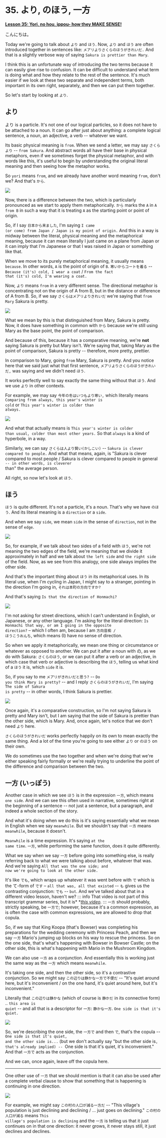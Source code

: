 # **35. より, のほう, 一方**

[**Lesson 35: Yori, no hou, ippou- how they MAKE SENSE!**](https://www.youtube.com/watch?v=ma1yZwt1XAc&list=PLg9uYxuZf8x_A-vcqqyOFZu06WlhnypWj&index=37&pp=iAQB)

こんにちは。

Today we're going to talk about <code>より</code> and <code>ほう</code>. Now, <code>より</code> and <code>ほう</code> are often introduced together in sentences like: <code>メアリよりさくらのほうがきれいだ.</code> And that is a slightly verbose way of saying <code>Sakura is prettier than Mary</code>.

I think this is an unfortunate way of introducing the two terms because it can easily give rise to confusion. It can be difficult to understand what term is doing what and how they relate to the rest of the sentence. It's much easier if we look at these two separate and independent terms, both important in its own right, separately, and then we can put them together.

So let's start by looking at <code>より</code>.

## より

より is a particle. It's not one of our logical particles, so it does not have to be attached to a noun. It can go after just about anything: a complete logical sentence, a noun, an adjective, a verb -- whatever we want.

Its basic physical meaning is <code>from</code>. When we send a letter, we may say <code>さくらより</code> -- <code>from Sakura</code>. And abstract words all have their base in physical metaphors, even if we sometimes forget the physical metaphor, and with words like this, it's useful to begin by understanding the original literal meaning and then seeing how the metaphor works.

So <code>yori</code> means <code>from</code>, and we already have another word meaning <code>from</code>, don't we? And that's <code>から</code>.

![](../media/image484.webp)

Now, there is a difference between the two, which is particularly pronounced as we start to apply them metaphorically. <code>から</code> marks the <code>A</code> in <code>A from B</code> in such a way that it is treating <code>A</code> as the starting point or point of origin.

So, if I say <code>日本から来ました</code>, I'm saying <code>I came (or come) from Japan / Japan is my point of origin.</code> And this in a way is midway between the literal, physical meaning and the metaphorical meaning, because it can mean literally I just came on a plane from Japan or it can imply that I'm Japanese or that I was raised in Japan or something like that.

When we move to its purely metaphorical meaning, it usually means <code>because</code>. In other words, <code>A</code> is the point of origin of <code>B</code>. <code>寒いからコートを着る</code> -- <code>Because (it's) cold, I wear a coat</code> / <code>From the fact that (it's) cold, I'm wearing a coat.</code>

Now, <code>より</code> means <code>from</code> in a very different sense. The directional metaphor is concentrating not on the origin of A from B, but in the distance or difference of A from B. So, if we say <code>さくらはメアリよりきれいだ</code> we're saying that <code>from Mary</code> Sakura is pretty.

![](../media/image447.webp)

What we mean by this is that distinguished from Mary, Sakura is pretty. Now, it does have something in common with <code>から</code> because we're still using Mary as the base point, the point of comparison.

And because of this, because it has a comparative meaning, we're **not** saying Sakura is pretty but Mary isn't. We're saying that, taking Mary as the point of comparison, Sakura is pretty -- therefore, more pretty, prettier.

In comparison to Mary, going <code>from</code> Mary, Sakura is pretty. And you notice here that we said just what that first sentence, <code>メアリよりさくらのほうがきれいだ,</code> was saying and we didn't need <code>ほう</code>.

It works perfectly well to say exactly the same thing without that <code>ほう</code>. And we use <code>より</code> in other contexts.

For example, we may say <code>今年の冬はいつもより寒い,</code> which literally means <code>Comparing from always, this year's winter is cold</code> or <code>This year's winter is colder than always.</code>

![](../media/image817.webp)

And what that actually means is <code>This year's winter is colder than usual, colder than most other years.</code> So that <code>always</code> is a kind of hyperbole, in a way.

Similarly, we can say <code>さくらは人より賢い(かしこい)</code> -- <code>Sakura is clever compared to people.</code> And what that means, again, is "Sakura is clever compared to most people / Sakura is clever compared to people in general<code> -- in other words, is cleverer </code>than" the average person.

All right, so now let's look at <code>ほう</code>.

## ほう

<code>ほう</code> is quite different. It's not a particle, it's a noun. That's why we have <code>のほう</code>. And its literal meaning is a <code>direction</code> or a <code>side</code>.

And when we say <code>side</code>, we mean <code>side</code> in the sense of <code>direction</code>, not in the sense of <code>edge</code>.

![](../media/image425.webp)

So, for example, if we talk about two sides of a field with <code>ほう</code>, we're not meaning the two edges of the field, we're meaning that we divide it approximately in half and we talk about <code>the left side</code> and <code>the right side</code> of the field. Now, as we see from this analogy, one side always implies the other side.

And that's the important thing about <code>ほう</code> in its metaphorical uses. In its literal use, when I'm cycling in Japan, I might say to a stranger, pointing in the direction I'm going in, <code>それは本町の方向ですか?</code>

And that's saying <code>Is that the direction of Honmachi?</code>

![](../media/image946.webp)

I'm not asking for street directions, which I can't understand in English, or Japanese, or any other language. I'm asking for the literal direction: <code>Is Honmachi that way, or am I going in the opposite direction?</code> – which I often am, because I am <code>方向音痴 / ほうこうおんち</code>, which means (I) have no sense of direction.

So when we apply it metaphorically, we mean one thing or circumstance or whatever as opposed to another. We can put it after a noun with の, as we do with Sakura: <code>さくらのほう</code>, or we can put it after a verb or an adjective, in which case that verb or adjective is describing the <code>ほう</code>, telling us what kind of a <code>ほう</code> it is, which <code>side</code> it is.

So, if you say to me <code>メアリがきれいだと思う?</code> -- <code>Do you think Mary is pretty?</code> -- and I reply <code>さくらのほうがきれいだ</code>, I'm saying <code>The side of Sakura is pretty</code> -- in other words, I think Sakura is prettier.

![](../media/image963.webp)

Once again, it's a comparative construction, so I'm not saying Sakura is pretty and Mary isn't, but I am saying that the side of Sakura is prettier than the other side, which is Mary. And, once again, let's notice that we don't need <code>より</code> here.

<code>さくらのほうがきれいだ</code> works perfectly happily on its own to mean exactly the same thing. And a lot of the time you're going to see either <code>より</code> or <code>のほう</code> on their own.

We do sometimes use the two together and when we're doing that we're either speaking fairly formally or we're really trying to underline the point of the difference and comparison between the two.

## 一方 (いっぽう)

Another case in which we see <code>ほう</code> is in the expression <code>一方</code>, which means <code>one side</code>. And we can see this often used in narrative, sometimes right at the beginning of a sentence -- not just a sentence, but a paragraph, and indeed a whole section of the story.

And what it's doing when we do this is it's saying essentially what we mean in English when we say <code>meanwhile</code>. But we shouldn't say that <code>一方</code> means <code>meanwhile</code>, because it doesn't.

<code>Meanwhile</code> is a time expression. It's saying <code>at the same time</code>. <code>一方</code>, while performing the same function, does it quite differently.

What we say when we say <code>一方</code> before going into something else, is really referring back to what we were talking about before, whatever that was. And we're saying <code>All that was the one side; and now we're going to look at the other side.</code>

It's like <code>でも</code>, which wraps up whatever it was went before with <code>で</code> which is the て-form of <code>です</code> – <code>all that was, all that existed</code> -- <code>も</code> gives us the contrasting conjunction: <code>でも</code> -- <code>but</code>. And we've talked about that in a different video lesson, haven't we?
::: info
That video is not part of this transcript grammar series, but it is* **[this video](https://www.youtube.com/watch?v=00nKUtmnzvI&ab_channel=OrganicJapanesewithCureDolly).*
:::
<code>一方</code> should probably, strictly speaking, be <code>一方で</code>; however, because it's a common expression, as is often the case with common expressions, we are allowed to drop that copula.

So, if we say that King Koopa (that's Bowser) was completing his preparations for the wedding ceremony with Princess Peach, and then we say <code>一方</code> Mario's jumping up blocks on his way to rescue the princess. So on the one side, that's what's happening with Bowser in Bowser Castle; on the other side, this is what's happening with Mario in the Mushroom Kingdom.

We can also use <code>一方</code> as a conjunction. And essentially this is working just the same way as the <code>一方</code> which means <code>meanwhile</code>.

It's taking one side, and then the other side, so it's a contrastive conjunction. So we might say <code>この辺りは静かな一方で不便だ</code> -- "It's quiet around here, but it's inconvenient / on the one hand, it's quiet around here, but it's inconvenient."

Literally that <code>この辺りは静かな</code> (which of course is <code>静かだ</code> in its connective form) .. <code>this area is quiet</code> -- and all that is a descriptor for <code>一方</code>: <code>静かな一方</code>. <code>One side is that it's quiet.</code>

![](../media/image198.webp)

So, we're describing the one side, the <code>一方で</code> and then <code>で</code>, that's the copula -- <code>One side is that it's quiet, and the other side is...</code> (but we don't actually say "but the other side is<code>, that's already implied) -- </code>One side is that it's quiet, it's inconvenient." And that <code>一方で</code> acts as the conjunction.

And we can, once again, leave off the copula here.

---

One other use of <code>一方</code> that we should mention is that it can also be used after a complete verbal clause to show that something that is happening is continuing in one direction.

![](../media/image76.webp)

For example, we might say <code>この村の人口が減る一方だ</code> -- "This village's population is just declining and declining / ... just goes on declining." <code>この村の人口が減る</code> means <code>This village's population is declining</code> and the <code>一方</code> is telling us that it just continues on in that one direction: it never grows, it never stays still, it just declines and declines.
